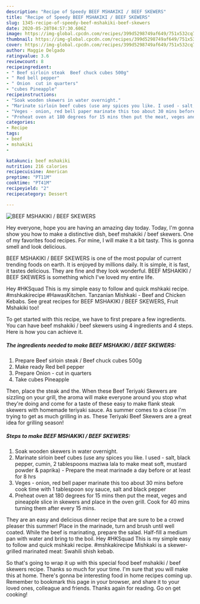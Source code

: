 ```yaml
---
description: "Recipe of Speedy BEEF MSHAKIKI / BEEF SKEWERS"
title: "Recipe of Speedy BEEF MSHAKIKI / BEEF SKEWERS"
slug: 1345-recipe-of-speedy-beef-mshakiki-beef-skewers
date: 2020-05-28T04:57:30.606Z
image: https://img-global.cpcdn.com/recipes/399d5298749af649/751x532cq70/beef-mshakiki-beef-skewers-recipe-main-photo.jpg
thumbnail: https://img-global.cpcdn.com/recipes/399d5298749af649/751x532cq70/beef-mshakiki-beef-skewers-recipe-main-photo.jpg
cover: https://img-global.cpcdn.com/recipes/399d5298749af649/751x532cq70/beef-mshakiki-beef-skewers-recipe-main-photo.jpg
author: Maggie Delgado
ratingvalue: 3.6
reviewcount: 8
recipeingredient:
- " Beef sirloin steak  Beef chuck cubes 500g"
- " Red bell pepper"
- " Onion  cut in quarters"
- "cubes Pineapple"
recipeinstructions:
- "Soak wooden skewers in water overnight."
- "Marinate sirloin beef cubes (use any spices you like. I used - salt, black pepper, cumin, 2 tablespoons maziwa lala to make meat soft, mustard powder &amp; paprika)  Prepare the meat marinade a day before or at least for 8 hrs"
- "Veges - onion, red bell paper marinate this too about 30 mins before cook time with 1 tablespoon soy sauce, salt and black pepper"
- "Preheat oven at 180 degrees for 15 mins then put the meat, veges and pineapple slice in skewers and place in the oven grill. Cook for 40 mins turning them after every 15 mins."
categories:
- Recipe
tags:
- beef
- mshakiki
- 

katakunci: beef mshakiki  
nutrition: 216 calories
recipecuisine: American
preptime: "PT11M"
cooktime: "PT41M"
recipeyield: "2"
recipecategory: Dessert

---
```



![BEEF MSHAKIKI / BEEF SKEWERS](https://img-global.cpcdn.com/recipes/399d5298749af649/751x532cq70/beef-mshakiki-beef-skewers-recipe-main-photo.jpg)

Hey everyone, hope you are having an amazing day today. Today, I'm gonna show you how to make a distinctive dish, beef mshakiki / beef skewers. One of my favorites food recipes. For mine, I will make it a bit tasty. This is gonna smell and look delicious.

BEEF MSHAKIKI / BEEF SKEWERS is one of the most popular of current trending foods on earth. It is enjoyed by millions daily. It is simple, it is fast, it tastes delicious. They are fine and they look wonderful. BEEF MSHAKIKI / BEEF SKEWERS is something which I've loved my entire life.

Hey #HKSquad This is my simple easy to follow and quick mshkaki recipe. #mshkakirecipe #HawasKitchen. Tanzanian Mishkaki - Beef and Chicken Kebabs. See great recipes for BEEF MSHAKIKI / BEEF SKEWERS, Fruit Mshakiki too!


To get started with this recipe, we have to first prepare a few ingredients. You can have beef mshakiki / beef skewers using 4 ingredients and 4 steps. Here is how you can achieve it.

<!--inarticleads1-->

##### The ingredients needed to make BEEF MSHAKIKI / BEEF SKEWERS:

1. Prepare  Beef sirloin steak / Beef chuck cubes 500g
1. Make ready  Red bell pepper
1. Prepare  Onion - cut in quarters
1. Take cubes Pineapple


Then, place the steak and the. When these Beef Teriyaki Skewers are sizzling on your grill, the aroma will make everyone around you stop what they&#39;re doing and come for a taste of these easy to make flank steak skewers with homemade teriyaki sauce. As summer comes to a close I&#39;m trying to get as much grilling in as. These Teriyaki Beef Skewers are a great idea for grilling season! 

<!--inarticleads2-->

##### Steps to make BEEF MSHAKIKI / BEEF SKEWERS:

1. Soak wooden skewers in water overnight.
1. Marinate sirloin beef cubes (use any spices you like. I used - salt, black pepper, cumin, 2 tablespoons maziwa lala to make meat soft, mustard powder &amp; paprika)  - Prepare the meat marinade a day before or at least for 8 hrs
1. Veges - onion, red bell paper marinate this too about 30 mins before cook time with 1 tablespoon soy sauce, salt and black pepper
1. Preheat oven at 180 degrees for 15 mins then put the meat, veges and pineapple slice in skewers and place in the oven grill. Cook for 40 mins turning them after every 15 mins.


They are an easy and delicious dinner recipe that are sure to be a crowd pleaser this summer! Place in the marinade, turn and brush until well coated. While the beef is marinating, prepare the salad. Half-fill a medium pan with water and bring to the boil. Hey #HKSquad This is my simple easy to follow and quick mshkaki recipe. #mshkakirecipe Mishkaki is a skewer-grilled marinated meat: Swahili shish kebab. 

So that's going to wrap it up with this special food beef mshakiki / beef skewers recipe. Thanks so much for your time. I'm sure that you will make this at home. There's gonna be interesting food in home recipes coming up. Remember to bookmark this page in your browser, and share it to your loved ones, colleague and friends. Thanks again for reading. Go on get cooking!
